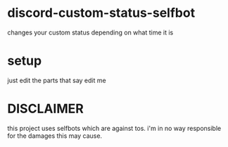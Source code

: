 # discord-custom-status-selfbot
changes your custom status depending on what time it is

# setup
just edit the parts that say edit me

# DISCLAIMER
this project uses selfbots which are against tos. i'm in no way responsible for the damages this may cause.
